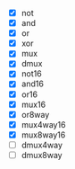 - [x] not
- [x] and
- [x] or
- [x] xor
- [x] mux
- [x] dmux
- [x] not16
- [x] and16
- [x] or16
- [x] mux16
- [x] or8way
- [x] mux4way16
- [x] mux8way16
- [ ] dmux4way
- [ ] dmux8way
